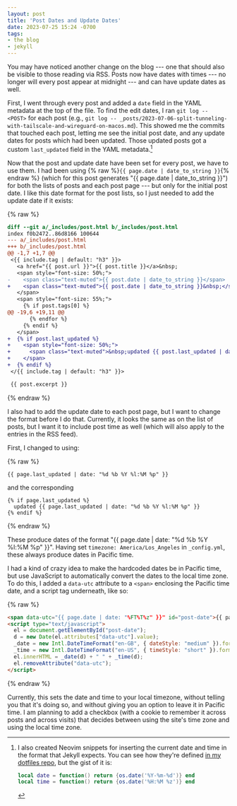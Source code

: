 ```yaml
---
layout: post
title: 'Post Dates and Update Dates'
date: 2023-07-25 15:24 -0700
tags:
- the blog
- jekyll
---
```

You may have noticed another change on the blog --- one that should also be visible to those reading via RSS. Posts now have dates with times --- no longer will every post appear at midnight --- and can have update dates as well.

First, I went through every post and added a `date` field in the YAML metadata at the top of the file. To find the edit dates, I ran `git log -- <POST>` for each post (e.g., `git log -- _posts/2023-07-06-split-tunneling-with-tailscale-and-wireguard-on-macos.md`). This showed me the commits that touched each post, letting me see the initial post date, and any update dates for posts which had been updated. Those updated posts got a custom `last_updated` field in the YAML metadata.[^1]

[^1]: I also created Neovim snippets for inserting the current date and time in the format that Jekyll expects. You can see how they're defined [in my dotfiles repo](https://github.com/Samasaur1/dotfiles/blob/851e4164c907264f125c0ae8658bdde16d373960/nvim/snippets/all.lua), but the gist of it is:

    ```lua
    local date = function() return {os.date('%Y-%m-%d')} end
    local time = function() return {os.date('%H:%M %z')} end
    ```

Now that the post and update date have been set for every post, we have to use them. I had been using {% raw %}`{{ page.date | date_to_string }}`{% endraw %} (which for this post generates "{{ page.date | date_to_string }}") for both the lists of posts and each post page --- but only for the initial post date. I like this date format for the post lists, so I just needed to add the update date if it exists:

{% raw %}
```diff
diff --git a/_includes/post.html b/_includes/post.html
index f0b2472..86d8166 100644
--- a/_includes/post.html
+++ b/_includes/post.html
@@ -1,7 +1,7 @@
 <{{ include.tag | default: "h3" }}>
   <a href="{{ post.url }}">{{ post.title }}</a>&nbsp;
   <span style="font-size: 50%;">
-    <span class="text-muted">{{ post.date | date_to_string }}</span>
+    <span class="text-muted">{{ post.date | date_to_string }}&nbsp;</span>
   </span>
   <span style="font-size: 55%;">
     {% if post.tags[0] %}
@@ -19,6 +19,11 @@
       {% endfor %}
     {% endif %}
   </span>
+  {% if post.last_updated %}
+    <span style="font-size: 50%;">
+      <span class="text-muted">&nbsp;updated {{ post.last_updated | date_to_string }}</span>
+    </span>
+  {% endif %}
 </{{ include.tag | default: "h3" }}>

 {{ post.excerpt }}
```
{% endraw %}

I also had to add the update date to each post page, but I want to change the format before I do that. Currently, it looks the same as on the list of posts, but I want it to include post time as well (which will also apply to the entries in the RSS feed).

First, I changed to using:

{% raw %}
```liquid
{{ page.last_updated | date: "%d %b %Y %l:%M %p" }}
```
and the corresponding
```liquid
{% if page.last_updated %}
  updated {{ page.last_updated | date: "%d %b %Y %l:%M %p" }}
{% endif %}
```
{% endraw %}

These produce dates of the format "{{ page.date | date: "%d %b %Y %l:%M %p" }}". Having set `timezone: America/Los_Angeles` in `_config.yml`, these always produce dates in Pacific time.

I had a kind of crazy idea to make the hardcoded dates be in Pacific time, but use JavaScript to automatically convert the dates to the local time zone. To do this, I added a `data-utc` attribute to a `<span>` enclosing the Pacific time date, and a script tag underneath, like so:

{% raw %}
```html
<span data-utc="{{ page.date | date: "%FT%T%z" }}" id="post-date">{{ page.date | date: "%d %b %Y %l:%M %p" }}</span>
<script type="text/javascript">
  el = document.getElementById("post-date");
  d = new Date(el.attributes["data-utc"].value);
  _date = new Intl.DateTimeFormat("en-GB", { dateStyle: "medium" }).format;
  _time = new Intl.DateTimeFormat("en-US", { timeStyle: "short" }).format;
  el.innerHTML = _date(d) + " " + _time(d);
  el.removeAttribute("data-utc");
</script>
```
{% endraw %}

Currently, this sets the date and time to your local timezone, without telling you that it's doing so, and without giving you an option to leave it in Pacific time. I am planning to add a checkbox (with a cookie to remember it across posts and across visits) that decides between using the site's time zone and using the local time zone.
